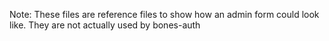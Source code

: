 Note: These files are reference files to show how an admin form could look like.
They are not actually used by bones-auth